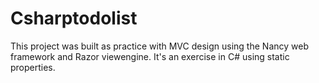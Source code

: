 # Csharptodolist

This project was built as practice with MVC design using the Nancy web framework and Razor viewengine. It's an exercise in C# using static properties.
